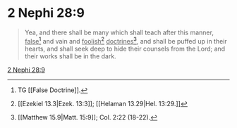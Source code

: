# 2 Nephi 28:9

> Yea, and there shall be many which shall teach after this manner, <u>false</u>[^a] and vain and <u>foolish</u>[^b] <u>doctrines</u>[^c], and shall be puffed up in their hearts, and shall seek deep to hide their counsels from the Lord; and their works shall be in the dark.

[2 Nephi 28:9](https://www.churchofjesuschrist.org/study/scriptures/bofm/2-ne/28?lang=eng&id=p9#p9)


[^a]: TG [[False Doctrine]].
[^b]: [[Ezekiel 13.3|Ezek. 13:3]]; [[Helaman 13.29|Hel. 13:29.]]
[^c]: [[Matthew 15.9|Matt. 15:9]]; Col. 2:22 (18-22).
